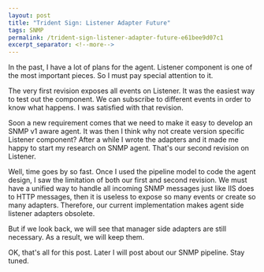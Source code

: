 ```yaml
---
layout: post
title: "Trident Sign: Listener Adapter Future"
tags: SNMP
permalink: /trident-sign-listener-adapter-future-e61bee9d07c1
excerpt_separator: <!--more-->
---
```

In the past, I have a lot of plans for the agent. Listener component is one of the most important pieces. So I must pay special attention to it.

The very first revision exposes all events on Listener. It was the easiest way to test out the component. We can subscribe to different events in order to know what happens. I was satisfied with that revision.
<!--more-->

Soon a new requirement comes that we need to make it easy to develop an SNMP v1 aware agent. It was then I think why not create version specific Listener component? After a while I wrote the adapters and it made me happy to start my research on SNMP agent. That's our second revision on Listener.

Well, time goes by so fast. Once I used the pipeline model to code the agent design, I saw the limitation of both our first and second revision. We must have a unified way to handle all incoming SNMP messages just like IIS does to HTTP messages, then it is useless to expose so many events or create so many adapters. Therefore, our current implementation makes agent side listener adapters obsolete.

But if we look back, we will see that manager side adapters are still necessary. As a result, we will keep them.

OK, that's all for this post. Later I will post about our SNMP pipeline. Stay tuned.
